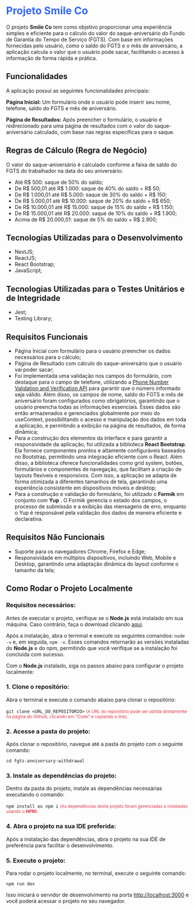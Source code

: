 <h1 style="color: #36f;">Projeto Smile Co</h1>

O projeto **Smile Co** tem como objetivo proporcionar uma experiência simples e eficiente para o cálculo do valor do saque-aniversário do Fundo de Garantia do Tempo de Serviço (FGTS). Com base em informações fornecidas pelo usuário, como o saldo do FGTS e o mês de aniversário, a aplicação calcula o valor que o usuário pode sacar, facilitando o acesso à informação de forma rápida e prática.

## **Funcionalidades**
A aplicação possui as seguintes funcionalidades principais:

**Página Inicial:** Um formulário onde o usuário pode inserir seu nome, telefone, saldo do FGTS e mês de aniversário.

**Página de Resultados:** Após preencher o formulário, o usuário é redirecionado para uma página de resultados com o valor do saque-aniversário calculado, com base nas regras específicas para o saque.


## **Regras de Cálculo (Regra de Negócio)**
O valor do saque-aniversário é calculado conforme a faixa de saldo do FGTS do trabalhador na data do seu aniversário:

- Até R$ 500: saque de 50% do saldo;
- De R$ 500,01 até R$ 1.000: saque de 40% do saldo + R$ 50;
- De R$ 1.000,01 até R$ 5.000: saque de 30% do saldo + R$ 150;
- De R$ 5.000,01 até R$ 10.000: saque de 20% do saldo + R$ 650;
- De R$ 10.000,01 até R$ 15.000: saque de 15% do saldo + R$ 1.150;
- De R$ 15.000,01 até R$ 20.000: saque de 10% do saldo + R$ 1.900;
- Acima de R$ 20.000,01: saque de 5% do saldo + R$ 2.900;


## **Tecnologias Utilizadas para o Desenvolvimento**

- NextJS;
- ReactJS;
- React Bootstrap;
- JavaScript;


## **Tecnologias Utilizadas para o Testes Unitários e de Integridade**

- Jest;
- Testing Library;


## **Requisitos Funcionais**

- Página Inicial com formulário para o usuário preencher os dados necessários para o cálculo;
- Página de Resultado com cálculo do saque-aniversário que o usuário vai poder sacar;
- Foi implementada uma validação nos campos do formulário, com destaque para o campo de telefone, utilizando a [Phone Number Validation and Verification API](https://www.abstractapi.com/api/phone-validation-api) para garantir que o número informado seja válido. Além disso, os campos de nome, saldo do FGTS e mês de aniversário foram configurados como obrigatórios, garantindo que o usuário preencha todas as informações essenciais. Esses dados são então armazenados e gerenciados globalmente por meio do useContext, possibilitando o acesso e manipulação dos dados em toda a aplicação, e permitindo a exibição na página de resultados, de forma dinâmica;
- Para a construção dos elementos da interface e para garantir a responsividade da aplicação, foi utilizada a biblioteca **React Bootstrap**. Ela fornece componentes prontos e altamente configuráveis baseados no Bootstrap, permitindo uma integração eficiente com o React. Além disso, a biblioteca oferece funcionalidades como grid system, botões, formulários e componentes de navegação, que facilitam a criação de layouts flexíveis e responsivos. Com isso, a aplicação se adapta de forma otimizada a diferentes tamanhos de tela, garantindo uma experiência consistente em dispositivos móveis e desktop;
- Para a construção e validação do formulário, foi utilizado o **Formik** em conjunto com **Yup** . O Formik gerencia o estado dos campos, o processo de submissão e a exibição das mensagens de erro, enquanto o Yup é responsável pela validação dos dados de maneira eficiente e declarativa.


## **Requisitos Não Funcionais**
- Suporte para os navegadores Chrome, Firefox e Edge;
- Responsividade em múltiplos dispositivos, incluindo Web, Mobile e Desktop, garantindo uma adaptação dinâmica do layout conforme o tamanho da tela;


## **Como Rodar o Projeto Localmente**

### Requisitos necessários:
Antes de executar o projeto, verifique se o **Node.js** está instalado em sua máquina. Caso contrário, faça o download clicando [aqui](https://nodejs.org/pt/download).

Após a instalação, abra o terminal e execute os seguintes comandos: <code>node -v</code> e, em seguida, <code>npm -v</code>. Esses comandos retornarão as versões instaladas do **Node.js** e do npm, permitindo que você verifique se a instalação foi concluída com sucesso.

Com o **Node.js** instalado, siga os passos abaixo para configurar o projeto localmente:

### 1. Clone o repositório:
Abra o terminal e execute o comando abaixo para clonar o repositório:

<code>git clone &lt;URL_DO_REPOSITORIO&gt;</code> <small style="color: #DC3545;">(A URL do repositório pode ser obtida diretamente na página do GitHub, clicando em "Code" e copiando o link).</small>

### 2. Acesse a pasta do projeto:
Após clonar o repositório, navegue até a pasta do projeto com o seguinte comando:

<code>cd fgts-anniversary-withdrawal</code>

### 3. Instale as dependências do projeto:
Dentro da pasta do projeto, instale as dependências necessárias executando o comando:

<code>npm install ou npm i</code> <small style="color: #DC3545;">(As dependências deste projeto foram gerenciadas e instaladas usando o **NPM**).</small>

### 4. Abra o projeto na sua IDE preferida:
Após a instalação das dependências, abra o projeto na sua IDE de preferência para facilitar o desenvolvimento.

### 5. Execute o projeto:
Para rodar o projeto localmente, no terminal, execute o seguinte comando:

<code>npm run dev</code>

Isso iniciará o servidor de desenvolvimento na porta [http://localhost:3000](http://localhost:3000) e você poderá acessar o projeto no seu navegador.

